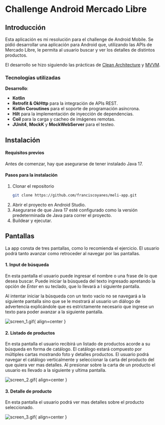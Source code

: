 # Challenge Android Mercado Libre

## Introducción

Esta aplicación es mi resolución para el challenge de Android Mobile. Se pidió desarrollar una aplicación para Android que, utilizando las APIs de Mercado Libre, le permita al usuario buscar y ver los detalles de distintos productos.

El desarrollo se hizo siguiendo las prácticas de [Clean Architecture](https://blog.cleancoder.com/uncle-bob/2012/08/13/the-clean-architecture.html) y [MVVM](https://www.geeksforgeeks.org/mvvm-model-view-viewmodel-architecture-pattern-in-android/).

### Tecnologías utilizadas

**Desarrollo**:

- **Kotlin**
- **Retrofit & OkHttp** para la integración de APIs REST.
- **Kotlin Coroutines** para el soporte de programación asíncrona.
- **Hilt** para la implementación de inyección de dependencias.
- **Coil** para la carga y cacheo de imágenes remotas.
- **JUnit4**, **MockK** y **MockWebServer** para el testeo.
## Instalación

#### Requisitos previos

Antes de comenzar, hay que asegurarse de tener instalado Java 17.

#### Pasos para la instalación

1. Clonar el repositorio
    ```bash
    git clone https://github.com/franciscoyanes/meli-app.git
    ```
2. Abrir el proyecto en Android Studio.
3. Asegurarse de que Java 17 esté configurado como la versión predeterminada de Java para correr el proyecto.
4. Buildear y ejecutar.

## Pantallas

La app consta de tres pantallas, como lo recomienda el ejercicio. El usuario podrá tanto avanzar como retroceder al navegar por las pantallas.

#### 1. Input de búsqueda

En esta pantalla el usuario puede ingresar el nombre o una frase de lo que desea buscar. Puede iniciar la búsqueda del texto ingresado apretando la opción de *Enter* en su teclado, que lo llevará a l siguiente pantalla.

Al intentar iniciar la búsqueda con un texto vacío no se navegará a la siguiente pantalla sino que se le mostrará al usuario un diálogo de advertencia explicándole que es estrictamente necesario que ingrese un texto para poder avanzar a la siguiente pantalla.

![screen_1.gif](assets/screen_1.gif){ align=center }

#### 2. Listado de productos

En esta pantalla el usuario recibirá un listado de productos acorde a su búsqueda en forma de catálogo. El catálogo estará compuesto por múltiples cartas mostrando foto y detalles productos. El usuario podrá navegar el catálogo verticalmente y seleccionar la carta del producto del que quiera ver mas detalles. Al presionar sobre la carta de un producto el usuario es llevado a la siguiente y ultima pantalla.

![screen_2.gif](assets/screen_1.gif){ align=center }

#### 3. Detalle de producto

En esta pantalla el usuario podrá ver mas detalles sobre el producto seleccionado.

![screen_3.gif](assets/screen_1.gif){ align=center }
